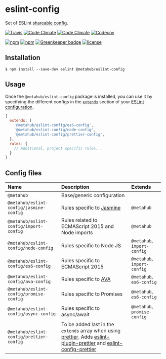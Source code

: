 # eslint-config

Set of ESLint [shareable config](http://eslint.org/docs/developer-guide/shareable-configs.html).

[![Travis](https://img.shields.io/travis/vanduynslagerp/eslint-config.svg)](https://travis-ci.org/vanduynslagerp/eslint-config)
[![Code Climate](https://img.shields.io/codeclimate/github/vanduynslagerp/eslint-config.svg)](https://codeclimate.com/github/vanduynslagerp/eslint-config)
[![Code Climate](https://img.shields.io/codeclimate/issues/github/vanduynslagerp/eslint-config.svg)](https://codeclimate.com/github/vanduynslagerp/eslint-config/issues)
[![Codecov](https://img.shields.io/codecov/c/github/vanduynslagerp/eslint-config.svg)](https://codecov.io/gh/vanduynslagerp/eslint-config)

[![npm](https://img.shields.io/npm/v/@metahub/eslint-config.svg)](https://www.npmjs.com/package/@metahub/eslint-config)
[![npm](https://img.shields.io/npm/dt/@metahub/eslint-config.svg)](https://www.npmjs.com/package/@metahub/eslint-config)
[![Greenkeeper badge](https://badges.greenkeeper.io/vanduynslagerp/eslint-config.svg)](https://greenkeeper.io/)
[![license](https://img.shields.io/github/license/vanduynslagerp/eslint-config.svg)](https://github.com/vanduynslagerp/eslint-config/blob/master/LICENSE)

## Installation

```
$ npm install --save-dev eslint @metahub/eslint-config
```

## Usage

Once the `@metahub/eslint-config` package is installed, you can use it by specifying the different configs in the [`extends`](http://eslint.org/docs/user-guide/configuring#extending-configuration-files) section of your [ESLint configuration](http://eslint.org/docs/user-guide/configuring).

```js
{
  extends: [
    '@metahub/eslint-config/es6-config',
    '@metahub/eslint-config/node-config',
    '@metahub/eslint-config/prettier-config',
  ],
  rules: {
    // Additional, project specific rules...
  }
}
```

## Config files

|Name|Description|Extends|
|:---|:-----|:----------|
|`@metahub`|Base/generic configuration||
|`@metahub/eslint-config/jasmine-config`|Rules specific to [Jasmine](https://jasmine.github.io/)|`@metahub`|
|`@metahub/eslint-config/import-config`|Rules related to ECMAScript 2015 and Node imports|`@metahub`|
|`@metahub/eslint-config/node-config`|Rules specific to Node JS|`@metahub`, `import-config`|
|`@metahub/eslint-config/es6-config`|Rules specific to ECMAScript 2015|`@metahub`, `import-config`|
|`@metahub/eslint-config/ava-config`|Rules specific to [AVA](https://github.com/avajs/ava)|`@metahub`, `es6-config`|
|`@metahub/eslint-config/promise-config`|Rules specific to Promises|`@metahub`, `es6-config`|
|`@metahub/eslint-config/async-config`|Rules specific to async/await|`@metahub`, `promise-config`|
|`@metahub/eslint-config/prettier-config`|To be added last in the `extends` array when using [prettier](https://github.com/prettier/prettier). Adds [eslint-plugin-prettier](https://github.com/prettier/eslint-plugin-prettier) and [eslint-config-prettier](https://github.com/prettier/eslint-config-prettier)||

